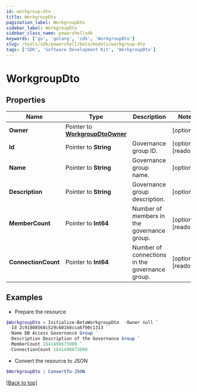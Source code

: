```yaml
---
id: workgroup-dto
title: WorkgroupDto
pagination_label: WorkgroupDto
sidebar_label: WorkgroupDto
sidebar_class_name: powershellsdk
keywords: ['go', 'golang', 'sdk', 'WorkgroupDto'] 
slug: /tools/sdk/powershell/beta/models/workgroup-dto
tags: ['SDK', 'Software Development Kit', 'WorkgroupDto']
---
```



# WorkgroupDto

## Properties

Name | Type | Description | Notes
------------ | ------------- | ------------- | -------------
**Owner** |  Pointer to [**WorkgroupDtoOwner**](workgroup-dto-owner) |  | [optional] 
**Id** |  Pointer to **String** | Governance group ID. | [optional] [readonly] 
**Name** |  Pointer to **String** | Governance group name. | [optional] 
**Description** |  Pointer to **String** | Governance group description. | [optional] 
**MemberCount** |  Pointer to **Int64** | Number of members in the governance group. | [optional] [readonly] 
**ConnectionCount** |  Pointer to **Int64** | Number of connections in the governance group. | [optional] [readonly] 

## Examples

- Prepare the resource
```powershell
$WorkgroupDto = Initialize-BetaWorkgroupDto  -Owner null `
 -Id 2c91808568c529c60168cca6f90c1313 `
 -Name DB Access Governance Group `
 -Description Description of the Governance Group `
 -MemberCount 1641498673000 `
 -ConnectionCount 1641498673000
```

- Convert the resource to JSON
```powershell
$WorkgroupDto | ConvertTo-JSON
```


[[Back to top]](#) 

